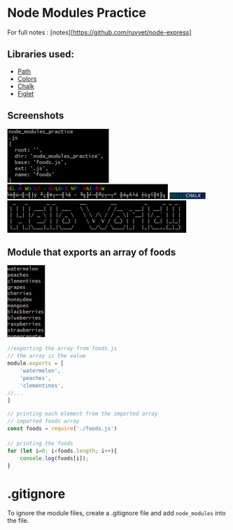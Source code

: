 # Node Modules Practice

For full notes : [notes][https://github.com/ruvvet/node-express]

## Libraries used:
 - [Path](https://www.npmjs.com/package/path)
 - [Colors](https://www.npmjs.com/package/colors)
 - [Chalk](https://www.npmjs.com/package/chalk)
 - [Figlet](https://www.npmjs.com/package/figlet)

## Screenshots

![path](https://github.com/ruvvet/node_modules_practice/blob/main/img/path.png)
![colors](https://github.com/ruvvet/node_modules_practice/blob/main/img/colors.png)
![chalk](https://github.com/ruvvet/node_modules_practice/blob/main/img/chalk.png)
![figlet](https://github.com/ruvvet/node_modules_practice/blob/main/img/figlet.png)

## Module that exports an array of foods

![foods](https://github.com/ruvvet/node_modules_practice/blob/main/img/foods.png)

```javascript
//exporting the array from foods.js
// the array is the value
module.exports = [
    'watermelon',
    'peaches',
    'clementines',
//...
]
```

```javascript
// printing each element from the imported array
// imported foods array
const foods = require('./foods.js')

// printing the foods
for (let i=0; i<foods.length; i++){
    console.log(foods[i]);
}
```

# .gitignore
To ignore the module files, create a .gitignore file and add `node_modules` into the file.



